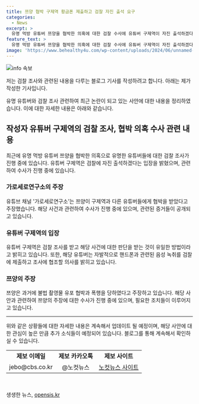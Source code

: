 ```yaml
---
title: 쯔양 협박 구제역 황금폰 제출하고 검찰 자진 출석 요구
categories:
  - News
excerpt: >
  유명 먹방 유튜버 쯔양을 협박한 의혹에 대한 검찰 수사에 유튜버 구제역이 자진 출석하겠다는 입장을 밝혔다. 이에 대한 논란과 관련된 유튜버들의 의혹, 고발 사건 및 혐의, 그리고 쯔양의 주장 등이 포함된다. 유튜버들 간의 협박과 수사에 대한 관심이 높아지고 있는 상황 속에서, 사건의 전개와 관련된 세부사항에 대한 계속적인 관심이 예상된다.
feature_text: >
  유명 먹방 유튜버 쯔양을 협박한 의혹에 대한 검찰 수사에 유튜버 구제역이 자진 출석하겠다는 입장을 밝혔다. 이에 대한 논란과 관련된 유튜버들의 의혹, 고발 사건 및 혐의, 그리고 쯔양의 주장 등이 포함된다. 유튜버들 간의 협박과 수사에 대한 관심이 높아지고 있는 상황 속에서, 사건의 전개와 관련된 세부사항에 대한 계속적인 관심이 예상된다.
image: 'https://www.behealthy4u.com/wp-content/uploads/2024/06/unnamed-file.png'
---
```


<p><img src="https://www.behealthy4u.com/wp-content/uploads/2024/06/unnamed-file.png" alt="info 속보" /></p>

<p>저는 검찰 조사와 관련된 내용을 다루는 블로그 기사를 작성하려고 합니다. 아래는 제가 작성한 기사입니다.</p>

<p data-ke-size="size16">유명 유튜버와 검찰 조사 관련하여 최근 논란이 되고 있는 사안에 대한 내용을 정리하였습니다. 이에 대한 자세한 내용은 아래와 같습니다.</p>

<h2 data-ke-size="size26">작성자 유튜버 구제역의 검찰 조사, 협박 의혹 수사 관련 내용</h2>

<p data-ke-size="size16">최근에 유명 먹방 유튜버 쯔양을 협박한 의혹으로 유명한 유튜버들에 대한 검찰 조사가 진행 중에 있습니다. 유튜버 구제역은 검찰에 자진 출석하겠다는 입장을 밝혔으며, 관련하여 수사가 진행 중에 있습니다.</p>

<h3 data-ke-size="size24">가로세로연구소의 주장</h3>

<p data-ke-size="size16">유튜브 채널 '가로세로연구소'는 쯔양이 구제역과 다른 유튜버들에게 협박을 받았다고 주장했습니다. 해당 사건과 관련하여 수사가 진행 중에 있으며, 관련된 증거들이 공개되고 있습니다.</p>

<h3 data-ke-size="size24">유튜버 구제역의 입장</h3>

<p data-ke-size="size16">유튜버 구제역은 검찰 조사를 받고 해당 사건에 대한 판단을 받는 것이 유일한 방법이라고 밝히고 있습니다. 또한, 해당 유튜버는 자발적으로 핸드폰과 관련된 음성 녹취를 검찰에 제출하고 조사에 협조할 의사를 밝히고 있습니다.</p>

<h3 data-ke-size="size24">쯔양의 주장</h3>

<p data-ke-size="size16">쯔양은 과거에 불법 촬영물 유포 협박과 폭행을 당하였다고 주장하고 있습니다. 해당 사안과 관련하여 쯔양의 주장에 대한 수사가 진행 중에 있으며, 필요한 조치들이 이루어지고 있습니다.</p>

<hr>

<p data-ke-size="size16">위와 같은 상황들에 대한 자세한 내용은 계속해서 업데이트 될 예정이며, 해당 사안에 대한 관심이 높은 만큼 추가 소식들이 예정되어 있습니다. 블로그를 통해 계속해서 확인하실 수 있습니다.</p>

<table>
    <tr>
        <td style="text-align: center; height: 17px;"><b>제보 이메일</b></td>
        <td style="text-align: center; height: 17px;"><b>제보 카카오톡</b></td>
        <td style="text-align: center; height: 17px;"><b>제보 사이트</b></td>
    </tr>
    <tr>
        <td style="text-align: center; height: 17px;">jebo@cbs.co.kr</td>
        <td style="text-align: center; height: 17px;">@노컷뉴스</td>
        <td style="text-align: center; height: 17px;"><a href="https://url.kr/b71afn">노컷뉴스 사이트</a></td>
    </tr>
</table>

<p data-ke-size="size16">&nbsp;</p>
생생한 뉴스, <a href="https://opensis.kr" rel="dofollow">opensis.kr</a>



